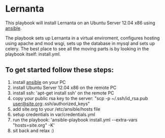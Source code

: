 # Lernanta

This playbook will install Lernanta on an Ubuntu Server 12.04 x86 using [ansible](http://ansible.cc).

The playbook sets up Lernanta in a virtual enviroment, configures hosting using apache and mod wsgi, sets up the database in mysql and sets up celery. The best place to see all the moving parts is by looking in the playbook itself: install.yml.

## To get started follow these steps:

 1. install [ansible](http://ansible.cc/docs/gettingstarted.html) on your PC
 1. install Ubuntu Server 12.04 x86 on the remote PC
 1. install ssh: 'apt-get install ssh' on the remote PC
 1. copy your public rsa key to the server: "scp -p ~/.ssh/id_rsa.pub user@site.org:.ssh/authorized_keys"
 1. add site.org to your /etc/ansible/hosts file
 1. setup credentials in var/credentials.yml
 1. run the playbook: 'ansible-playbook install.yml --extra-vars "hosts=site.org" -K'
 1. sit back and relax :)
